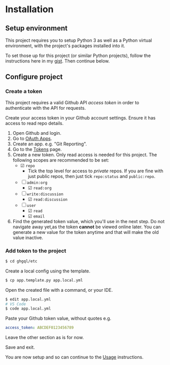 # Installation


## Setup environment

This project requires you to setup Python 3 as well as a Python virtual environment, with the project's packages installed into it.

To set those up for this project (or similar Python projects), follow the instructions here in my [gist](https://gist.github.com/MichaelCurrin/3a4d14ba1763b4d6a1884f56a01412b7). Then continue below.


## Configure project

### Create a token

This project requires a valid Github API _access token_ in order to authenticate with the API for requests.

Create your access token in your Github account settings. Ensure it has access to read repo details.

1. Open Github and login.
2. Go to [OAuth Apps](https://github.com/settings/developers).
3. Create an app. e.g. "Git Reporting".
4. Go to the [Tokens](https://github.com/settings/tokens) page.
5. Create a new token. Only read access is needed for this project. The following scopes are recommended to be set:
    * ☑ `repo`
        - Tick the top level for access to _private_ repos. If you are fine with just public repos, then just tick `repo:status` and `public:repo`.
    * ☐ `admin:org`
        - ☑ `read:org`
    * ☐ `write:discussion`
        - ☑ `read:discussion`
    * ☐ `user`
        - ☑ `read`
        - ☑ `email`
6. Find the generated token value, which you'll use in the next step. Do not navigate away yet,as the token **cannot** be viewed online later. You can generate a new value for the token anytime and that will make the old value inactive.

### Add token to the project

```bash
$ cd ghgql/etc
```

Create a local config using the template.

```bash
$ cp app.template.py app.local.yml
```

Open the created file with a command, or your IDE.

```bash
$ edit app.local.yml
# VS Code
$ code app.local.yml
```

Paste your Github token value, without quotes e.g.

```yaml
access_token: ABCDEF0123456789
```

Leave the other section as is for now.

Save and exit.

You are now setup and so can continue to the [Usage](usage.md) instructions.
